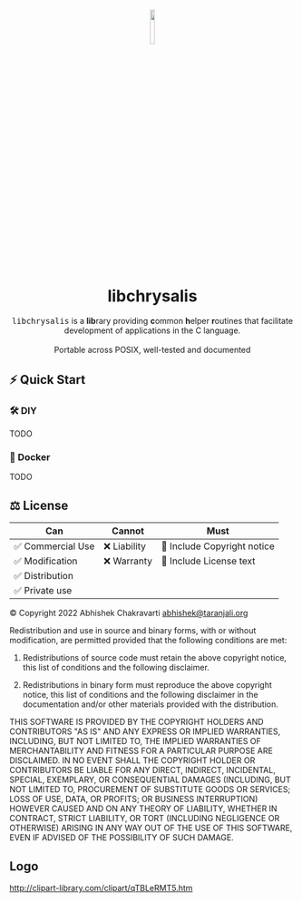 <h1 align="center">
<img width=12.5% src="https://github.com/achakravarti/libchrysalis/blob/setup/init-readme/doc/img/logo.png">
<br>
libchrysalis
</h1>
<p align="center">
<tt>libchrysalis</tt> is a <b>lib</b>rary providing <b>c</b>ommon <b>h</b>elper
<b>r</b>outines that facilitate development of applications in the C language.
<br><br>
Portable across POSIX, well-tested and documented
</p>


## ⚡️ Quick Start

### 🛠️  DIY
TODO

### 🐳  Docker
TODO

## ⚖️  License 

<table align="center" border="0">
<thead>
<tr>
<th>Can</th>
<th>Cannot</th>
<th>Must</th>
<tbody>
<tr>
<td>✅  Commercial Use</td>
<td>❌  Liability</td>
<td>🔔  Include Copyright notice</td>
</tr>
<tr>
<td>✅  Modification</td>
<td>❌  Warranty</td>
<td>🔔  Include License text</td>
</tr>
<tr>
<td>✅  Distribution</td>
<td>&nbsp;</td>
<td>&nbsp;</td>
</tr>
<tr>
<td>✅  Private use</td>
<td>&nbsp;</td>
<td>&nbsp;</td>
</tr>
</tbody>
</table>

©️  Copyright 2022 Abhishek Chakravarti <abhishek@taranjali.org>

Redistribution and use in source and binary forms, with or without modification,
are permitted provided that the following conditions are met:

1. Redistributions of source code must retain the above copyright notice, this
   list of conditions and the following disclaimer.

2. Redistributions in binary form must reproduce the above copyright notice,
   this list of conditions and the following disclaimer in the documentation
   and/or other materials provided with the distribution.

THIS SOFTWARE IS PROVIDED BY THE COPYRIGHT HOLDERS AND CONTRIBUTORS "AS IS" AND
ANY EXPRESS OR IMPLIED WARRANTIES, INCLUDING, BUT NOT LIMITED TO, THE IMPLIED
WARRANTIES OF MERCHANTABILITY AND FITNESS FOR A PARTICULAR PURPOSE ARE
DISCLAIMED. IN NO EVENT SHALL THE COPYRIGHT HOLDER OR CONTRIBUTORS BE LIABLE FOR
ANY DIRECT, INDIRECT, INCIDENTAL, SPECIAL, EXEMPLARY, OR CONSEQUENTIAL DAMAGES
(INCLUDING, BUT NOT LIMITED TO, PROCUREMENT OF SUBSTITUTE GOODS OR SERVICES;
LOSS OF USE, DATA, OR PROFITS; OR BUSINESS INTERRUPTION) HOWEVER CAUSED AND ON
ANY THEORY OF LIABILITY, WHETHER IN CONTRACT, STRICT LIABILITY, OR TORT
(INCLUDING NEGLIGENCE OR OTHERWISE) ARISING IN ANY WAY OUT OF THE USE OF THIS
SOFTWARE, EVEN IF ADVISED OF THE POSSIBILITY OF SUCH DAMAGE.


## Logo
http://clipart-library.com/clipart/qTBLeRMT5.htm

